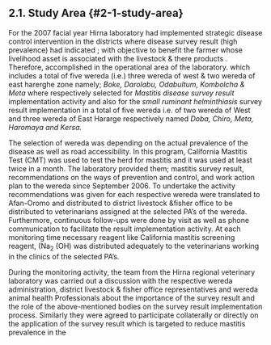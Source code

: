 ## 2.1\. **Study Area** {#2-1-study-area}

For the 2007 facial year Hirna laboratory had implemented strategic disease control intervention in the districts where disease survey result (high prevalence) had indicated ; with objective to benefit the farmer whose livelihood asset is associated with the livestock &amp; there products . Therefore, accomplished in the operational area of the laboratory. which includes a total of five wereda (i.e.) three wereda of west &amp; two wereda of east harerghe zone namely; _Boke, Darolabu, Odabultum, Kombolcha &amp; Meta_ where respectively selected for _Mastitis disease survey result_ implementation activity and also for the _small ruminant helminthiasis_ survey result implementation in a total of five wereda i.e. of two wereda of West and three wereda of East Hararge respectively named _Doba, Chiro, Meta, Haromaya and Kersa._

The selection of wereda was depending on the actual prevalence of the disease as well as road accessibility. In this program, California Mastitis Test (CMT) was used to test the herd for mastitis and it was used at least twice in a month. The laboratory provided them; mastitis survey result, recommendations on the ways of prevention and control, and work action plan to the wereda since September 2006\. To undertake the activity recommendations was given for each respective wereda were translated to Afan-Oromo and distributed to district livestock &amp;fisher office to be distributed to veterinarians assigned at the selected PA’s of the wereda. Furthermore, continuous follow-ups were done by visit as well as phone communication to facilitate the result implementation activity. At each monitoring time necessary reagent like California mastitis screening reagent, (Na<sub>2</sub> (OH) was distributed adequately to the veterinarians working in the clinics of the selected PA’s.

During the monitoring activity, the team from the Hirna regional veterinary laboratory was carried out a discussion with the respective wereda administration, district livestock &amp; fisher office representatives and wereda animal health Professionals about the importance of the survey result and the role of the above-mentioned bodies on the survey result implementation process. Similarly they were agreed to participate collaterally or directly on the application of the survey result which is targeted to reduce mastitis prevalence in the
